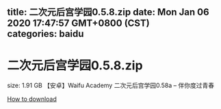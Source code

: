 
title: 二次元后宫学园0.5.8.zip
date: Mon Jan 06 2020 17:47:57 GMT+0800 (CST)    
categories: baidu
---

# 二次元后宫学园0.5.8.zip
size: 1.91 GB
 【安卓】Waifu Academy 二次元后宫学园0.58a – 伴你度过青春
 

[How to download](https://bpcam.bemobtrk.com/go/2ceec3aa-1ca2-46d6-b9ff-aaa5c184517c?jno=5122)